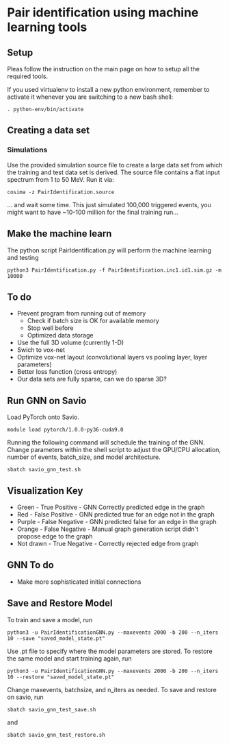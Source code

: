 # Pair identification using machine learning tools

## Setup

Pleas follow the instruction on the main page on how to setup all the required tools.

If you used virtualenv to install a new python environment, remember to activate it whenever you are switching to a new bash shell:
```
. python-env/bin/activate
```

## Creating a data set

### Simulations

Use the provided simulation source file to create a large data set from which the training and test data set is derived.
The source file contains a flat input spectrum from 1 to 50 MeV.
Run it via:

```
cosima -z PairIdentification.source
```
... and wait some time. This just simulated 100,000 triggered events, you might want to have ~10-100 million for the final training run...




## Make the machine learn

The python script PairIdentification.py will perform the machine learning and testing
```
python3 PairIdentification.py -f PairIdentification.inc1.id1.sim.gz -m 10000
```


## To do

* Prevent program from running out of memory 
  * Check if batch size is OK for available memory
  * Stop well before
  * Optimized data storage
* Use the full 3D volume (currently 1-D)
* Swich to vox-net
* Optimize vox-net layout (convolutional layers vs pooling layer, layer parameters)
* Better loss function (cross entropy)
* Our data sets are fully sparse, can we do sparse 3D?

## Run GNN on Savio
Load PyTorch onto Savio.
```
module load pytorch/1.0.0-py36-cuda9.0
```
Running the following command will schedule the training of the GNN.
Change parameters within the shell script to adjust the GPU/CPU allocation, number of events, batch_size, and model architecture.
```
sbatch savio_gnn_test.sh
```

## Visualization Key
* Green - True Positive - GNN Correctly predicted edge in the graph
* Red - False Positive - GNN predicted true for an edge not in the graph
* Purple - False Negative - GNN predicted false for an edge in the graph
* Orange - False Negative - Manual graph generation script didn't propose edge to the graph
* Not drawn - True Negative - Correctly rejected edge from graph

## GNN To do

* Make more sophisticated initial connections

## Save and Restore Model 
To train and save a model, run
```
python3 -u PairIdentificationGNN.py --maxevents 2000 -b 200 --n_iters 10 --save "saved_model_state.pt"
```
Use .pt file to specify where the model parameters are stored.
To restore the same model and start training again, run
```
python3 -u PairIdentificationGNN.py --maxevents 2000 -b 200 --n_iters 10 --restore "saved_model_state.pt"
```
Change maxevents, batchsize, and n_iters as needed. 
To save and restore on savio, run 
```
sbatch savio_gnn_test_save.sh
```
and 
```
sbatch savio_gnn_test_restore.sh
```




